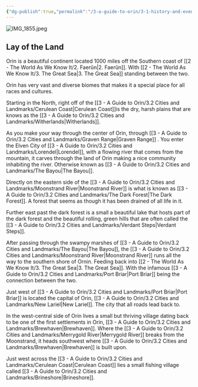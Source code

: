 ```yaml
---
{"dg-publish":true,"permalink":"/3-a-guide-to-orin/3-1-history-and-events/2-orin-s-landscape/","created":"2025-01-18T14:17:36.738-06:00","updated":"2025-01-31T14:25:32.018-06:00"}
---
```


![IMG_1855.jpeg](/img/user/Images/IMG_1855.jpeg)
## Lay of the Land

Orin is a beautiful continent located 1000 miles off the Southern coast of [[2 - The World As We Know It/2. Faerûn\|2. Faerûn]]. With [[2 - The World As We Know It/3. The Great Sea\|3. The Great Sea]] standing between the two. 

Orin has very vast and diverse biomes that makes it a special place for all races and cultures.

Starting in the North, right off of the [[3 - A Guide to Orin/3.2 Cities and Landmarks/Cerulean Coast\|Cerulean Coast]]is the dry, harsh plains that are knows as the [[3 - A Guide to Orin/3.2 Cities and Landmarks/Witherlands\|Witherlands]].

As you make your way through the center of Orin, through [[3 - A Guide to Orin/3.2 Cities and Landmarks/Graven Range\|Graven Range]] . You enter the Elven City of [[3 - A Guide to Orin/3.2 Cities and Landmarks/Lorendel\|Lorendel]], with a flowing river that comes from the mountain, it carves through the land of Orin making a nice community inhabiting the river. Otherwise known as [[3 - A Guide to Orin/3.2 Cities and Landmarks/The Bayou\|The Bayou]]. 

Directly on the eastern side of the [[3 - A Guide to Orin/3.2 Cities and Landmarks/Moonstrand River\|Moonstrand River]] is what is known as [[3 - A Guide to Orin/3.2 Cities and Landmarks/The Dark Forest\|The Dark Forest]]. A forest that seems as though it has been drained of all life in it. 

Further east past the dark forest is a small a beautiful lake that hosts part of the dark forest and the beautiful rolling, green hills that are often called the [[3 - A Guide to Orin/3.2 Cities and Landmarks/Verdant Steps\|Verdant Steps]]. 

After passing through the swampy marshes of [[3 - A Guide to Orin/3.2 Cities and Landmarks/The Bayou\|The Bayou]], the [[3 - A Guide to Orin/3.2 Cities and Landmarks/Moonstrand River\|Moonstrand River]] runs all the way to the southern shore of Ornin. Feeding back into [[2 - The World As We Know It/3. The Great Sea\|3. The Great Sea]]. With the infamous [[3 - A Guide to Orin/3.2 Cities and Landmarks/Port Briar\|Port Briar]] being the connection between the two. 

Just west of [[3 - A Guide to Orin/3.2 Cities and Landmarks/Port Briar\|Port Briar]] is located the capital of Orin,  [[3 - A Guide to Orin/3.2 Cities and Landmarks/New Lariel\|New Lariel]]. The city that all roads lead back to. 

In the west-central side of Orin lives a small but thriving village dating back to be one of the first settlements in Orin, [[3 - A Guide to Orin/3.2 Cities and Landmarks/Brewhaven\|Brewhaven]]. Where the [[3 - A Guide to Orin/3.2 Cities and Landmarks/Merrygold River\|Merrygold River]] breaks from the Moonstrand, it heads southwest where [[3 - A Guide to Orin/3.2 Cities and Landmarks/Brewhaven\|Brewhaven]] is built upon. 

Just west across the [[3 - A Guide to Orin/3.2 Cities and Landmarks/Cerulean Coast\|Cerulean Coast]] lies a small fishing village called [[3 - A Guide to Orin/3.2 Cities and Landmarks/Brineshore\|Brineshore]].


